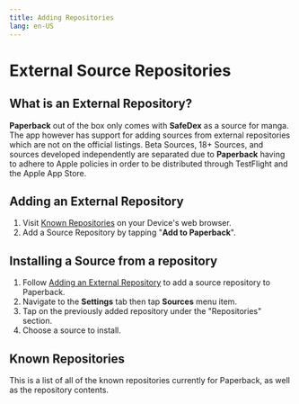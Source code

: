 ```yaml
---
title: Adding Repositories
lang: en-US
---
```


# External Source Repositories
## What is an External Repository?
**Paperback** out of the box only comes with **SafeDex** as a source for manga. The app however has support for adding sources from external repositories which are not on the official listings. Beta Sources, 18+ Sources, and sources developed independently are separated due to **Paperback** having to adhere to Apple policies in order to be distributed through TestFlight and the Apple App Store.

## Adding an External Repository
1. Visit [Known Repositories](/help/guides/adding-repos/#known-repositories) on your Device's web browser.
1. Add a Source Repository by tapping "**Add to Paperback**".

## Installing a Source from a repository
1. Follow [Adding an External Repository](/help/guides/adding-repos/#adding-an-external-repository) to add a source repository to Paperback.
1. Navigate to the **Settings** tab then tap **Sources** menu item.
1. Tap on the previously added repository under the "Repositories" section.
1. Choose a source to install.

## Known Repositories
This is a list of all of the known repositories currently for Paperback, as well as the repository contents.

<div>
    <ExtensionsList
        url="https://paperback-ios.github.io/extensions-promises"
        name="Primary Sources"
        description="Some additional sources for the app" />
    <ExtensionsList
        url="https://paperback-ios.github.io/h-extensions/promises"
        name="H-Extensions"
        description="Official repository for 18+ sources" />
    <ExtensionsList
        url="https://paperback-ios.github.io/extensions-madara"
        name="Madara Extensions"
        description="Contains sources using the Madara template" />
    <ExtensionsList
        url="https://dev.gamefuzzy.me/extensions-genkan"
        name="Genkan Extensions"
        description="Contains scanlation sources using the Genkan template" />
</div>
